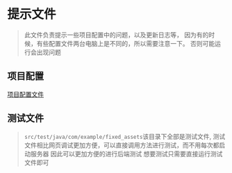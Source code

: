 # 提示文件
> 此文件负责提示一些项目配置中的问题，以及更新日志等，
> 因为有的时候，有些配置文件两台电脑上是不同的，所以需要注意一下。
> 否则可能运行会出现问题

## 项目配置
[项目配置文件](./src/main/resources/application.properties)

## 测试文件
> `src/test/java/com/example/fixed_assets`该目录下全部是测试文件,
> 测试文件相比网页调试更加方便，可以直接调用方法进行测试，而不用每次都启动服务器
> 因此可以更加方便的进行后端测试
> 想要测试只需要直接运行测试文件即可
